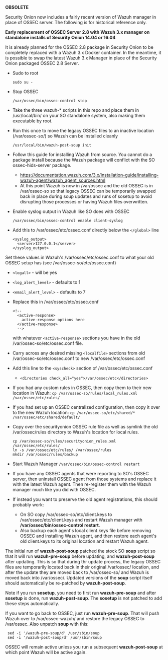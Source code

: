 **OBSOLETE**

Security Onion now includes a fairly recent version of Wazuh manager in place of OSSEC server.
The following is for historical reference only.


**Early replacement of OSSEC Server 2.8 with Wazuh 3.x manager on standalone installs of Security Onion 14.04 or 16.04**

It is already planned for the OSSEC 2.8 package in Security Onion to be completely replaced with a Wazuh 3.x Docker container.
In the meantime, it is possible to swap the latest Wazuh 3.x Manager in place of the Security Onion packaged OSSEC 2.8 Server.

* Sudo to root

  ```sudo su -```

* Stop OSSEC

  ```/var/ossec/bin/ossec-control stop```

* Take the three wazuh-* scripts in this repo and place them in /usr/local/bin/ on your SO standalone system, also making them executable by root.

* Run this once to move the legacy OSSEC files to an inactive location (/var/ossec-so/) so Wazuh can be installed cleanly
  
  ```/usr/local/bin/wazuh-post-soup init```

* Follow this guide for installing Wazuh from source. You cannot do a package install because the Wazuh package will conflict with the SO ossec-hids-server package.
  * https://documentation.wazuh.com/3.x/installation-guide/installing-wazuh-agent/wazuh_agent_sources.html
  * At this point Wazuh is now in /var/ossec and the old OSSEC is in /var/ossec-so so that legacy OSSEC can be temporarily swapped back in place during soup updates and runs of sosetup to avoid disrupting those processes or having Wazuh files overwritten.

* Enable syslog output in Wazuh like SO does with OSSEC

  ```/var/ossec/bin/ossec-control enable client-syslog```
  
* Add this to /var/ossec/etc/ossec.conf directly below the `</global>` line
  ```
  <syslog_output>
    <server>127.0.0.1</server>
  </syslog_output>
  ```
Set these values in Wazuh's /var/ossec/etc/ossec.conf to what your old OSSEC setup has (see /var/ossec-so/etc/ossec.conf)
  * `<logall>` - will be yes
  * `<log_alert_level>` - defaults to 1
  * `<email_alert_level>` - defaults to 7

* Replace this in /var/ossec/etc/ossec.conf 
  ```
  <!--
    <active-response>
      active-response options here
    </active-response>
    -->
  ````
  with whatever `<active-response>` sections you have in the old /var/ossec-so/etc/ossec.conf file.

* Carry across any desired missing `<localfile>` sections from old /var/ossec-so/etc/ossec.conf to new /var/ossec/etc/ossec.conf

* Add this line to the ``<syscheck>`` section of /var/ossec/etc/ossec.conf
  * `<directories check_all="yes">/var/ossec/etc</directories>`

* If you had any custom rules in OSSEC, then copy them to their new location in Wazuh:
  ```cp /var/ossec-so/rules/local_rules.xml /var/ossec/etc/rules/```

* If you had set up an OSSEC centralized configuration, then copy it over to the new Wazuh location:
  ```cp /var/ossec-so/etc/shared/* /var/ossec/etc/shared/default/```

* Copy over the securityonion OSSEC rule file as well as symlink the old /var/ossec/rules directory to Wazuh's location for local rules.
  ```
  cp /var/ossec-so/rules/securityonion_rules.xml /var/ossec/etc/rules/
  ln -s /var/ossec/etc/rules/ /var/ossec/rules
  mkdir /var/ossec/rules/backup
  ```

* Start Wazuh Manager
   ```/var/ossec/bin/ossec-control restart```

* If you have any OSSEC agents that were reporting to SO's OSSEC server, then uninstall OSSEC agent from those systems and replace it with the latest Wazuh agent.  Then re-register them with the Wazuh manager much like you did with OSSEC.  

* If instead you want to preserve the old agent registrations, this should probably work:
  * On SO copy /var/ossec-so/etc/client.keys to /var/ossec/etc/client.keys and restart Wazuh manager with **/var/ossec/bin/ossec-control restart**.  
  * Also backup each agent's local client.keys file before removing OSSEC and installing Wazuh agent, and then restore each agent's old client.keys to its original location and restart Wazuh agent.

The initial run of **wazuh-post-soup** patched the stock SO **soup** script so that it will run **wazuh-pre-soup** before updating, and **wazuh-post-soup** after updating.  This is so that during thr update process, the legacy OSSEC files are temporarily located back in their original /var/ossec/ location, and after the update  they are moved back to /var/ossec-so/ and Wazuh is moved back into /var/ossec/.  Updated versions of the **soup** script itself should automatically be re-patched by **wazuh-post-soup**.

Note if you run **sosetup**, you need to first run **wazuh-pre-soup** and after **sosetup** is done, run **wazuh-post-soup**.  The **sosetup** is not patched to add these steps automatically.

If you want to go back to OSSEC, just run **wazuh-pre-soup**.  That will push Wazuh over to /var/ossec-wazuh/ and restore the legacy OSSEC to /var/ossec.  Also unpatch **soup** with this:
 ```
  sed -i '/wazuh-pre-soup/d' /usr/sbin/soup
  sed -i '/wazuh-post-soup/d' /usr/sbin/soup
 ```
OSSEC will remain active unless you run a subsequent **wazuh-post-soup** at which point Wazuh will be active again.
